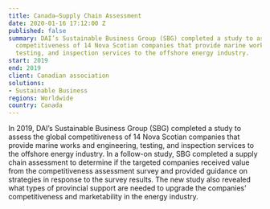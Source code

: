 ```yaml
---
title: Canada—Supply Chain Assessment
date: 2020-01-16 17:12:00 Z
published: false
summary: DAI’s Sustainable Business Group (SBG) completed a study to assess the global
  competitiveness of 14 Nova Scotian companies that provide marine works and engineering,
  testing, and inspection services to the offshore energy industry.
start: 2019
end: 2019
client: Canadian association
solutions:
- Sustainable Business
regions: Worldwide
country: Canada
---
```


In 2019, DAI’s Sustainable Business Group (SBG) completed a study to assess the global competitiveness of 14 Nova Scotian companies that provide marine works and engineering, testing, and inspection services to the offshore energy industry. In a follow-on study, SBG completed a supply chain assessment to determine if the targeted companies received value from the competitiveness assessment survey and provided guidance on strategies in response to the survey results. The new study also revealed what types  of provincial support are needed to upgrade the companies’ competitiveness and marketability in the energy industry.